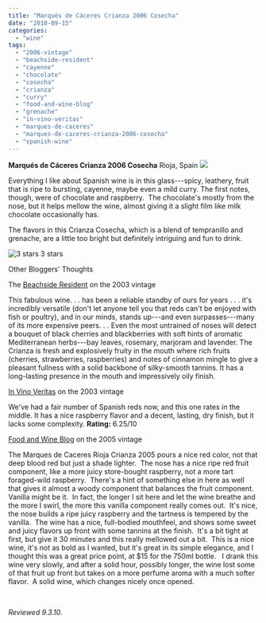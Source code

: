 ```yaml
---
title: "Marqués de Cáceres Crianza 2006 Cosecha"
date: "2010-09-15"
categories:
  - "wine"
tags:
  - "2006-vintage"
  - "beachside-resident"
  - "cayenne"
  - "chocolate"
  - "cosecha"
  - "crianza"
  - "curry"
  - "food-and-wine-blog"
  - "grenache"
  - "in-vino-veritas"
  - "marques-de-caceres"
  - "marques-de-caceres-crianza-2006-cosecha"
  - "spanish-wine"
---
```


**Marqués de Cáceres Crianza 2006 Cosecha** Rioja, Spain ![](http://www.thegourmez.com/gourmez/photos/marquedecaceres.jpg)

Everything I like about Spanish wine is in this glass---spicy, leathery, fruit that is ripe to bursting, cayenne, maybe even a mild curry. The first notes, though, were of chocolate and raspberry.  The chocolate's mostly from the nose, but it helps mellow the wine, almost giving it a slight film like milk chocolate occasionally has.

The flavors in this Crianza Cosecha, which is a blend of tempranillo and grenache, are a little too bright but definitely intriguing and fun to drink.




<div class="caption">

![3 stars](http://s3.amazonaws.com/thegourmez-wpmedia/2009/02/rating_avocado1.gif "rating_avocado1") 3 stars</div>


Other Bloggers' Thoughts

The [Beachside Resident](http://thebeachsideresident.com/2009/03/marques-de-caceres-crianza/) on the 2003 vintage

This fabulous wine. . . has been a reliable standby of ours for years . . . it's incredibly versatile (don't let anyone tell you that reds can't be enjoyed with fish or poultry), and in our minds, stands up---and even surpasses---many of its more expensive peers. . . Even the most untrained of noses will detect a bouquet of black cherries and blackberries with soft hints of aromatic Mediterranean herbs---bay leaves, rosemary, marjoram and lavender. The Crianza is fresh and explosively fruity in the mouth where rich fruits (cherries, strawberries, raspberries) and notes of cinnamon mingle to give a pleasant fullness with a solid backbone of silky-smooth tannins. It has a long-lasting presence in the mouth and impressively oily finish.

[In Vino Veritas](http://winetasters.blogspot.com/2007/02/marqus-de-cceres-crianza-rioja-2003.html) on the 2003 vintage

We've had a fair number of Spanish reds now, and this one rates in the middle. It has a nice raspberry flavor and a decent, lasting, dry finish, but it lacks some complexity. **Rating:** 6.25/10

[Food and Wine Blog](http://foodandwineblog.com/2010/01/17/wine-of-the-day-marques-de-caceres-rioja-crianza-2005/) on the 2005 vintage

The Marques de Caceres Rioja Crianza 2005 pours a nice red color, not that deep blood red but just a shade lighter.  The nose has a nice ripe red fruit component, like a more juicy store-bought raspberry, not a more tart foraged-wild raspberry.  There's a hint of something else in here as well that gives it almost a woody component that balances the fruit component.  Vanilla might be it.  In fact, the longer I sit here and let the wine breathe and the more I swirl, the more this vanilla component really comes out.  It's nice, the nose builds a ripe juicy raspberry and the tartness is tempered by the vanilla.  The wine has a nice, full-bodied mouthfeel, and shows some sweet and juicy flavors up front with some tannins at the finish.  It's a bit tight at first, but give it 30 minutes and this really mellowed out a bit.  This is a nice wine, it's not as bold as I wanted, but it's great in its simple elegance, and I thought this was a great price point, at $15 for the 750ml bottle.   I drank this wine very slowly, and after a solid hour, possibly longer, the wine lost some of that fruit up front but takes on a more perfume aroma with a much softer flavor.  A solid wine, which changes nicely once opened.

 

_Reviewed 9.3.10._
